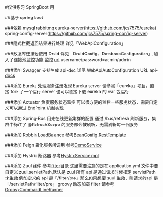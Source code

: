 #仅供练习 SpringBoot 用

##基于 spring boot 

###依赖
mysql
rabbitmq
eureka-server(https://github.com/jcs7575/eureka)
spring-config-server(https://github.com/jcs7575/spring-config-server)

###隐式拦截返回结果进行处理
详见「WebApiConfiguration」

###数据库连接池使用 Druid
详见「DruidConfig、DatabaseConfiguration」,加入了连接池监控功能
监控 [url](http://127.0.0.1:8080/druid/index.html) username/password=admin/admin

###添加 Swagger 支持生成 api-doc
详见 WebApiAutoConfiguration 
URL [api-docs](http://127.0.0.1:8080/swagger-ui.html)

###添加 Eureka 处理服务注册发现
Eureka server 请参照「eureka」项目，直接 fork 了一个运行 server
也可以直接下载 eureka 的 war 包运行

###添加 Actuator 负责服务状态监控
可以很方便的监控一些服务状态，需要自定义可以通过 EndPoint 机制实现

###添加 Spring-Bus 用来在线更新集群的配置
通过 /bus/refresh 刷新服务，集群中标注了 @RefreshScope 的服务都会被刷新，无需刷新每一台服务

###添加 Robbin LoadBalance
参考[BeanConfig.RestTemplate](https://github.com/jcs7575/springbootdemo/tree/master/src/main/java/com/springboot/test/core/BeanConfig.java)

###添加 Feign 简化服务间调用
参考[DemoService](https://github.com/jcs7575/springbootdemo/tree/master/src/main/java/com/springboot/test/service/DemoService.java)

###添加 Hystrix 断路器
参考[HystrixServiceImpl](https://github.com/jcs7575/springbootdemo/tree/master/src/main/java/com/springboot/test/service/HystrixServiceImpl.java)

###添加 Zuul 组件
参考[filter](https://github.com/jcs7575/springbootdemo/tree/master/src/main/java/com/springboot/test/filter)目录
这里需要注意的是在 application.yml 文件中要自定义 zuul.servletPath,默认是 zuul
所有 api 是通过请求时候指定 servletPath才生效
例如定义的 api 是「/filter/pre」那么如果想要 zuul 生效，则请求的api 是「/servletPath/filter/pre」
groovy 动态加载 filter 请参考[GroovyCommandLineRunner](https://github.com/jcs7575/springbootdemo/tree/master/src/main/java/com/springboot/test/filter/GroovyCommandLineRunner.java)
